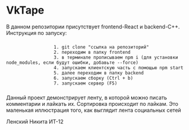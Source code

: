 # VkTape
В данном репозитории присутствует frontend-React и backend-C++.
Инструкция по запуску:
###
                      1. git clone "ссылка на репозиторий"
                      2. переходим в папку frontend
                      3. в терминале прописываем npm i (для установки node_modules, если будут ошибки, добавьте --force)
                      4. запускаем клиентскую часть с помощью npm start
                      5. далее переходим в папку backend
                      6. запускаем сборку (Ctrl + b)
                      7. запускаем сервер (F5)
###
Данный проект демонстрирует ленту, в которой можно писать комментарии и лайкать их. Сортировка происходит по лайкам.
Это маленькая иллюстрация того, как выглядит лента социальных сетей

Ленский Никита ИТ-12
